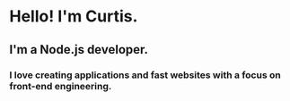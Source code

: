 # Hello! I'm Curtis.

## I'm a Node.js developer.

### I love creating applications and fast websites with a focus on front-end engineering.
